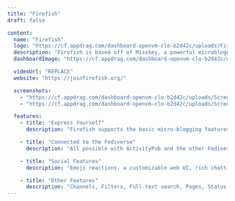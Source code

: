 ```yaml
---
title: "Firefish"
draft: false

content:
  name: "Firefish"
  logo: "https://cf.appdrag.com/dashboard-openvm-clo-b2d42c/uploads/Firefish-QAta.png"
  description: "Firefish is based off of Misskey, a powerful microblogging social media platform in the fediverse."
  dashboardImage: "https://cf.appdrag.com/dashboard-openvm-clo-b2d42c/uploads/Screenshot-2023-10-17-214248-jmll.png"

  videoUrl: "REPLACE"
  website: "https://joinfirefish.org/"

  screenshots:
    - "https://cf.appdrag.com/dashboard-openvm-clo-b2d42c/uploads/Screenshot-2023-10-17-214248-jmll.png"
    - "https://cf.appdrag.com/dashboard-openvm-clo-b2d42c/uploads/Screenshot-2023-10-17-214353-s2cJ.png"

  features:
    - title: "Express Yourself"
      description: "Firefish supports the basic micro-blogging features, with added ways of creating a fun experience."

    - title: "Connected to the Fediverse"
      description: "All possible with ActivityPub and the other Fediverse platforms that support it, like Mastodon, Pixelfed, Peertube, Akkoma, Friendica, and more..."

    - title: "Social Features"
      description: "Emoji reactions, a customizable web UI, rich chatting, and much more!"

    - title: "Other Features"
      description: "Channels, Filters, Full-text search, Pages, Status bars, Data import and export, Plugins, API, Webhooks, Cat mode, and many more!"
---
```

